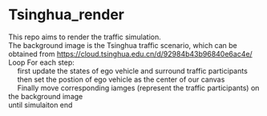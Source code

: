 # Tsinghua_render
This repo aims to render the traffic simulation.<br>
The background image is the Tsinghua traffic scenario, which can be obtained from <https://cloud.tsinghua.edu.cn/d/92984b43b96840e6ac4e/><br>
Loop For each step:<br>
&emsp; first update the states of ego vehicle and surround traffic participants<br>
&emsp; then set the postion of ego vehicle as the center of our canvas<br>
&emsp; Finally move corresponding iamges (represent the traffic participants) on the background image<br>
until simulaiton end<br>
